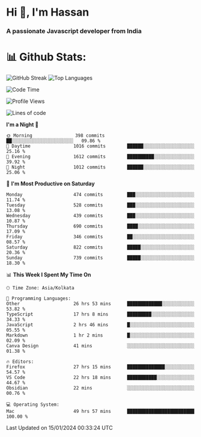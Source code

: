 # Hi 👋, I'm Hassan
### A passionate Javascript developer from India


# 📊 Github Stats:
![GitHub Streak](https://github-readme-streak-stats.herokuapp.com/?user=codeblooded47&theme=dracula&hide_border=false)
![Top Languages](https://github-readme-stats.vercel.app/api/top-langs/?username=codeblooded47&layout=compact&theme=dracula)



<!--START_SECTION:waka-->
![Code Time](http://img.shields.io/badge/Code%20Time-151%20hrs-blue)

![Profile Views](http://img.shields.io/badge/Profile%20Views-124-blue)

![Lines of code](https://img.shields.io/badge/From%20Hello%20World%20I%27ve%20Written-23.3%20million%20lines%20of%20code-blue)

**I'm a Night 🦉** 

```text
🌞 Morning                398 commits         ██░░░░░░░░░░░░░░░░░░░░░░░   09.86 % 
🌆 Daytime                1016 commits        ██████░░░░░░░░░░░░░░░░░░░   25.16 % 
🌃 Evening                1612 commits        ██████████░░░░░░░░░░░░░░░   39.92 % 
🌙 Night                  1012 commits        ██████░░░░░░░░░░░░░░░░░░░   25.06 % 
```
📅 **I'm Most Productive on Saturday** 

```text
Monday                   474 commits         ███░░░░░░░░░░░░░░░░░░░░░░   11.74 % 
Tuesday                  528 commits         ███░░░░░░░░░░░░░░░░░░░░░░   13.08 % 
Wednesday                439 commits         ███░░░░░░░░░░░░░░░░░░░░░░   10.87 % 
Thursday                 690 commits         ████░░░░░░░░░░░░░░░░░░░░░   17.09 % 
Friday                   346 commits         ██░░░░░░░░░░░░░░░░░░░░░░░   08.57 % 
Saturday                 822 commits         █████░░░░░░░░░░░░░░░░░░░░   20.36 % 
Sunday                   739 commits         █████░░░░░░░░░░░░░░░░░░░░   18.30 % 
```


📊 **This Week I Spent My Time On** 

```text
🕑︎ Time Zone: Asia/Kolkata

💬 Programming Languages: 
Other                    26 hrs 53 mins      █████████████░░░░░░░░░░░░   53.82 % 
TypeScript               17 hrs 8 mins       █████████░░░░░░░░░░░░░░░░   34.33 % 
JavaScript               2 hrs 46 mins       █░░░░░░░░░░░░░░░░░░░░░░░░   05.55 % 
Markdown                 1 hr 2 mins         █░░░░░░░░░░░░░░░░░░░░░░░░   02.09 % 
Canva Design             41 mins             ░░░░░░░░░░░░░░░░░░░░░░░░░   01.38 % 

🔥 Editors: 
Firefox                  27 hrs 15 mins      ██████████████░░░░░░░░░░░   54.57 % 
VS Code                  22 hrs 18 mins      ███████████░░░░░░░░░░░░░░   44.67 % 
Obsidian                 22 mins             ░░░░░░░░░░░░░░░░░░░░░░░░░   00.76 % 

💻 Operating System: 
Mac                      49 hrs 57 mins      █████████████████████████   100.00 % 
```


 Last Updated on 15/01/2024 00:33:24 UTC
<!--END_SECTION:waka-->

